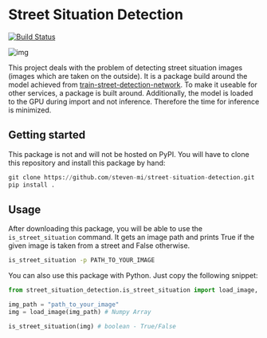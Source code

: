 # Street Situation Detection
[![Build Status](https://travis-ci.com/steven-mi/street-situation-detection.svg?token=v7d1qysqnBpw9q4zGDjA&branch=master)](https://travis-ci.com/steven-mi/street-situation-detection)

![img](https://images.unsplash.com/photo-1475998776787-d22fa84424b6?ixlib=rb-1.2.1&ixid=eyJhcHBfaWQiOjEyMDd9&auto=format&fit=crop&w=1359&q=80)

This project deals with the problem of detecting street situation images (images which are taken on the outside). It is a package build around the model achieved from [train-street-detection-network](https://github.com/steven-mi/train-street-detection-network). To make it useable for other services, a package is built around. Additionally, the model is loaded to the GPU during import and not inference. Therefore the time for inference is minimized.

## Getting started
This package is not and will not be hosted on PyPI. You will have to clone this repository and install this package by hand:

```python
git clone https://github.com/steven-mi/street-situation-detection.git
pip install .
```

## Usage
After downloading this package, you will be able to use the `is_street_situation` command. It gets an image path and prints True if the given image is taken from a street and False otherwise.
```bash
is_street_situation -p PATH_TO_YOUR_IMAGE
```
You can also use this package with Python. Just copy the following snippet:

```python
from street_situation_detection.is_street_situation import load_image, is_street_situation # initializing our model

img_path = "path_to_your_image"
img = load_image(img_path) # Numpy Array

is_street_situation(img) # boolean - True/False
```
